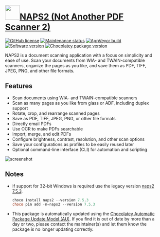 # [<img src="https://cdn.jsdelivr.net/gh/dgalbraith/chocolatey-packages@c809e86a58e0c324229204801a3ebecd82edbfa7/icons/naps2.png" width="48" height="48" />NAPS2 (Not Another PDF Scanner 2)](https://chocolatey.org/packages/naps2)

[![GitHub license](https://img.shields.io/badge/GPLv2-blue.svg)](https://github.com/cyanfish/naps2/blob/master/LICENSE)
[![Maintenance status](https://img.shields.io/badge/maintained%3F-yes-green.svg)](https://gitHub.com/dgalbraith/chocolatey-packages/graphs/commit-activity)
[![AppVeyor build](https://img.shields.io/appveyor/ci/dgalbraith/chocolatey-packages)](https://ci.appveyor.com/project/dgalbraith/chocolatey-packages)
[![Software version](https://img.shields.io/badge/Source-v8.2.1-blue)](https://github.com/cyanfish/naps2/releases/tag/v8.2.1)
[![Chocolatey package version](https://img.shields.io/chocolatey/v/naps2?label=Chocolatey)](https://chocolatey.org/packages/naps2)

NAPS2 is a document scanning application with a focus on simplicity and ease of use. Scan your documents from WIA- and
TWAIN-compatible scanners, organize the pages as you like, and save them as PDF, TIFF, JPEG, PNG, and other file
formats.

## Features

* Scan documents using WIA- and TWAIN-compatible scanners
* Scan as many pages as you like from glass or ADF, including duplex support
* Rotate, crop, and rearrange scanned pages
* Save as PDF, TIFF, JPEG, PNG, or other file formats
* Directly email PDFs
* Use OCR to make PDFs searchable
* Import, merge, and edit PDFs
* Configure brightness, contrast, resolution, and other scan options
* Save your configurations as profiles to be easily reused later
* Optional command-line interface (CLI) for automation and scripting

![screenshot](https://cdn.jsdelivr.net/gh/dgalbraith/chocolatey-packages@c809e86a58e0c324229204801a3ebecd82edbfa7/automatic/naps2/screenshot.png)

## Notes

* If support for 32-bit Windows is required use the legacy version [naps2 7.5.3](https://chocolatey.org/packages/naps2/7.5.3).

  ```powershell
  choco install naps2 --version 7.5.3
  choco pin add -n=naps2 --version 7.5.3
  ```
* This package is automatically updated using the [Chocolatey Automatic Package Update Model (AU)](https://github.com/majkinetor/au/blob/master/README.md).
If you find it is out of date by more than a day or two, please contact the maintainer(s) and let them know the package is no longer updating correctly.
